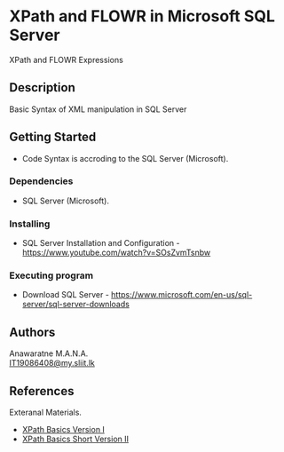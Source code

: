 # XPath and FLOWR in Microsoft SQL Server

XPath and FLOWR Expressions

## Description

Basic Syntax of XML manipulation in SQL Server

## Getting Started
* Code Syntax is accroding to the SQL Server (Microsoft).

### Dependencies

* SQL Server (Microsoft).


### Installing

* SQL Server Installation and Configuration - https://www.youtube.com/watch?v=SOsZvmTsnbw


### Executing program

* Download SQL Server - https://www.microsoft.com/en-us/sql-server/sql-server-downloads


## Authors

Anawaratne M.A.N.A.   
[IT19086408@my.sliit.lk](it19086408@my.sliit.lk)


## References

Exteranal Materials.

* [XPath Basics Version I](https://www.youtube.com/watch?v=WggVR4YI5oI)
* [XPath Basics Short Version II](https://www.youtube.com/watch?v=U-MZJ6rbqi4)
